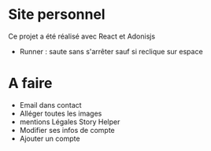 # Site personnel

Ce projet a été réalisé avec React et Adonisjs

- Runner : saute sans s'arrêter sauf si reclique sur espace

# A faire

- Email dans contact
- Alléger toutes les images
- mentions Légales Story Helper
- Modifier ses infos de compte
- Ajouter un compte
